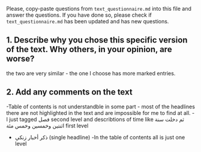 

Please, copy-paste questions from `text_questionnaire.md` into this file and answer the questions.
If you have done so, please check if `text_questionnaire.md` has been updated and has new questions.

## 1. Describe why you chose this specific version of the text. Why others, in your opinion, are worse?

the two are very similar - the one I choose has more marked entries.

## 2. Add any comments on the text

-Table of contents is not understandble in some part - most of the headlines there are not highlighted in the text and are impossible for me to find at all.
-I just tagged فصل second level and describtions of time like ثم دخلت سنة اثنتين وخمسين وخمس مئة first level
+ ذكر أخبار زنكي (single headline)
-In the table of contents all is just one level